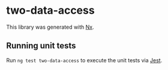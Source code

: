 # two-data-access

This library was generated with [Nx](https://nx.dev).

## Running unit tests

Run `ng test two-data-access` to execute the unit tests via [Jest](https://jestjs.io).
